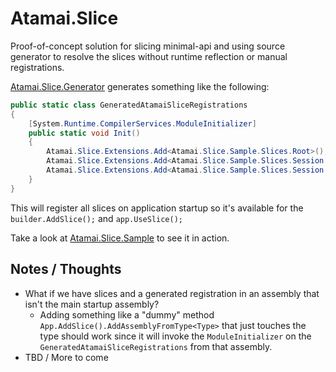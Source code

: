 # Atamai.Slice

Proof-of-concept solution for slicing minimal-api and using source generator to resolve the slices without runtime reflection or manual registrations.

[Atamai.Slice.Generator](/Atamai.Slice.Generator) generates something like the following:
```c#
public static class GeneratedAtamaiSliceRegistrations 
{ 
    [System.Runtime.CompilerServices.ModuleInitializer]
    public static void Init() 
    {
        Atamai.Slice.Extensions.Add<Atamai.Slice.Sample.Slices.Root>();
        Atamai.Slice.Extensions.Add<Atamai.Slice.Sample.Slices.Session.Create>();
        Atamai.Slice.Extensions.Add<Atamai.Slice.Sample.Slices.Session.Delete>();
    }
}
```

This will register all slices on application startup so it's available for the `builder.AddSlice();` and `app.UseSlice();` 

Take a look at [Atamai.Slice.Sample](/Atamai.Slice.Sample) to see it in action.

## Notes / Thoughts
- What if we have slices and a generated registration in an assembly that isn't the main startup assembly?
  - Adding something like a "dummy" method `App.AddSlice().AddAssemblyFromType<Type>` that just touches the type should work since it will invoke the `ModuleInitializer` on the `GeneratedAtamaiSliceRegistrations` from that assembly.
- TBD / More to come
